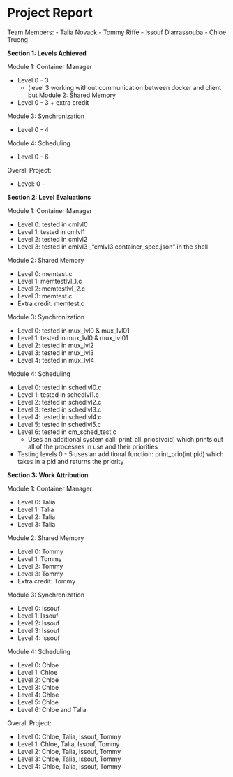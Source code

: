 # Project Report

Team Members:
	- Talia Novack
	- Tommy Riffe
	- Issouf Diarrassouba
	- Chloe Truong
 
**Section 1: Levels Achieved**

Module 1: Container Manager
- Level 0 - 3
	- (level 3 working without communication between docker and client but 
Module 2: Shared Memory 
- Level 0 - 3 + extra credit

Module 3: Synchronization
- Level 0 - 4

Module 4: Scheduling
- Level 0 - 6

Overall Project: 
- Level: 0 - 

**Section 2: Level Evaluations**

Module 1: Container Manager
- Level 0: tested in cmlvl0
- Level 1: tested in cmlvl1
- Level 2: tested in cmlvl2
- Level 3: tested in cmlvl3 
_“cmlvl3 container_spec.json” in the shell 

Module 2: Shared Memory 
- Level 0: memtest.c
- Level 1: memtestlvl_1.c
- Level 2: memtestlvl_2.c
- Level 3: memtest.c
- Extra credit: memtest.c

Module 3: Synchronization
- Level 0: tested in mux_lvl0 & mux_lvl01
- Level 1: tested in mux_lvl0  & mux_lvl01
- Level 2: tested in mux_lvl2
- Level 3: tested in mux_lvl3
- Level 4: tested in mux_lvl4

Module 4: Scheduling
- Level 0: tested in schedlvl0.c
- Level 1: tested in schedlvl1.c
- Level 2: tested in schedlvl2.c
- Level 3: tested in schedlvl3.c
- Level 4: tested in schedlvl4.c
- Level 5: tested in schedlvl5.c
- Level 6: tested in cm_sched_test.c 
	- Uses an additional system call: print_all_prios(void) which prints out all of the processes in use and their priorities 
- Testing levels 0 - 5 uses an additional function: print_prio(int pid) which takes in a pid and returns the priority 

**Section 3: Work Attribution**

Module 1: Container Manager
- Level 0: Talia
- Level 1: Talia
- Level 2: Talia
- Level 3: Talia
  
Module 2: Shared Memory 
- Level 0: Tommy
- Level 1: Tommy
- Level 2: Tommy
- Level 3: Tommy
- Extra credit: Tommy

Module 3: Synchronization
- Level 0: Issouf
- Level 1: Issouf
- Level 2: Issouf
- Level 3: Issouf
- Level 4: Issouf
  
Module 4: Scheduling
- Level 0: Chloe
- Level 1: Chloe
- Level 2: Chloe
- Level 3: Chloe
- Level 4: Chloe
- Level 5: Chloe
- Level 6: Chloe and Talia
  
Overall Project: 
- Level 0: Chloe, Talia, Issouf, Tommy
- Level 1: Chloe, Talia, Issouf, Tommy
- Level 2: Chloe, Talia, Issouf, Tommy
- Level 3: Chloe, Talia, Issouf, Tommy
- Level 4: Chloe, Talia, Issouf, Tommy

